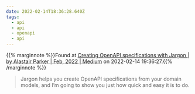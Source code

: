 ```yaml
---
date: 2022-02-14T18:36:28.640Z
tags:
  - api
  - api
  - openapi
  - api
---
```

{{% marginnote %}}Found at [Creating OpenAPI specifications with Jargon | by Alastair Parker | Feb, 2022 | Medium](https://jargon-sh.medium.com/creating-openapi-specifications-with-jargon-68de69e05977) on 2022-02-14 19:36:27.{{% /marginnote %}}

> Jargon helps you create OpenAPI specifications from your domain models, and I’m going to show you just how quick and easy it is to do.

